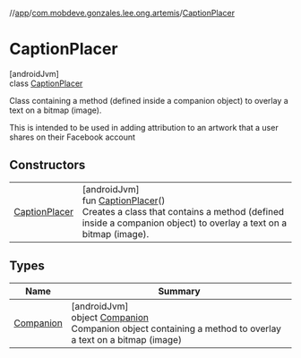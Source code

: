 //[app](../../../index.md)/[com.mobdeve.gonzales.lee.ong.artemis](../index.md)/[CaptionPlacer](index.md)

# CaptionPlacer

[androidJvm]\
class [CaptionPlacer](index.md)

Class containing a method (defined inside a companion object) to overlay a text on a bitmap (image).

This is intended to be used in adding attribution to an artwork that a user shares on their Facebook account

## Constructors

| | |
|---|---|
| [CaptionPlacer](-caption-placer.md) | [androidJvm]<br>fun [CaptionPlacer](-caption-placer.md)()<br>Creates a class that contains a method (defined inside a companion object) to overlay a text on a bitmap (image). |

## Types

| Name | Summary |
|---|---|
| [Companion](-companion/index.md) | [androidJvm]<br>object [Companion](-companion/index.md)<br>Companion object containing a method to overlay a text on a bitmap (image) |
